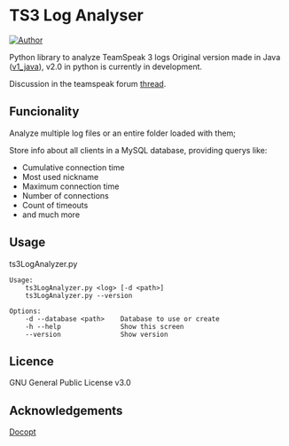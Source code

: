 # TS3 Log Analyser 

[![Author](http://img.shields.io/badge/author-ToFran-336699.svg)](https://github.com/ToFran)

Python library to analyze TeamSpeak 3 logs
Original version made in Java ([v1_java]), v2.0 in python is currently in development.

Discussion in the teamspeak forum [thread].

## Funcionality

Analyze multiple log files or an entire folder loaded with them;

Store info about all clients in a MySQL database, providing querys like: 
 - Cumulative connection time
 - Most used nickname
 - Maximum connection time
 - Number of connections
 - Count of timeouts
 - and much more

## Usage
ts3LogAnalyzer.py
```
Usage:
    ts3LogAnalyzer.py <log> [-d <path>]
    ts3LogAnalyzer.py --version

Options:
    -d --database <path>    Database to use or create
    -h --help               Show this screen
    --version               Show version
```


## Licence
GNU General Public License v3.0

## Acknowledgements
[Docopt](https://github.com/docopt/docopt)

[thread]: http://forum.teamspeak.com/showthread.php/112796-RELEASE-TS3logAnalyser-Analyse-your-teamspeak-server-logs
[v1_java]: (https://github.com/ToFran/TS3LogAnalyzer/tree/v1_java)
